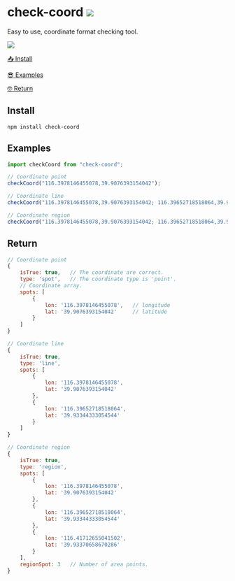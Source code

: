 # check-coord ![](https://img.shields.io/npm/v/check-coord.svg?style=flat)

Easy to use, coordinate format checking tool.

[![](https://img.shields.io/github/stars/mk965/check-coord?style=social)](https://www.baidu.com)

[📥 Install]("#install")

[😎 Examples]("#examples")

[🤓 Return]("#return")


<h2 id='tags'>Install</h2>

```shell
npm install check-coord
```

<h2 id='tags'>Examples</h2>

```js
import checkCoord from "check-coord";

// Coordinate point
checkCoord("116.3978146455078,39.9076393154042");

// Coordinate line
checkCoord("116.3978146455078,39.9076393154042; 116.39652718518064,39.93344333054544");

// Coordinate region
checkCoord("116.3978146455078,39.9076393154042; 116.39652718518064,39.93344333054544; 116.41712655041502,39.93370658670286");
```

<h2 id='tags'>Return</h2>

```js
// Coordinate point
{
    isTrue: true,   // The coordinate are correct.
    type: 'spot',   // The coordinate type is 'point'.
    // Coordinate array.
    spots: [
        {
            lon: '116.3978146455078',   // longitude
            lat: '39.9076393154042'     // latitude
        }
    ]
}

// Coordinate line
{
    isTrue: true,
    type: 'line',
    spots: [
        { 
            lon: '116.3978146455078', 
            lat: '39.9076393154042' 
        },
        { 
            lon: '116.39652718518064', 
            lat: '39.93344333054544' 
        }
    ]
}

// Coordinate region
{
    isTrue: true,
    type: 'region',
    spots: [
        { 
            lon: '116.3978146455078', 
            lat: '39.9076393154042' 
        },
        { 
            lon: '116.39652718518064', 
            lat: '39.93344333054544' 
        },
        { 
            lon: '116.41712655041502', 
            lat: '39.93370658670286' 
        }
    ],
    regionSpot: 3   // Number of area points.
}

```
